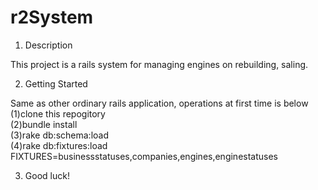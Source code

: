r2System
========

1. Description

This project is a rails system for managing engines on rebuilding, saling.  

2. Getting Started

Same as other ordinary rails application, operations at first time is below  
(1)clone this repogitory  
(2)bundle install  
(3)rake db:schema:load  
(4)rake db:fixtures:load FIXTURES=businessstatuses,companies,engines,enginestatuses  


3. Good luck!
